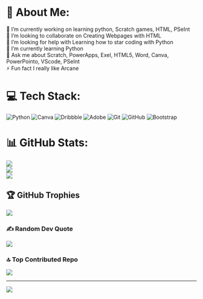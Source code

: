 # 💫 About Me:
🔭 I’m currently working on learning python, Scratch games, HTML, PSeInt  <br>👯 I’m looking to collaborate on Creating Webpages with HTML<br>🤝 I’m looking for help with Learning how to star coding with Python<br>🌱 I’m currently learning Python <br>💬 Ask me about Scratch, PowerApps, Exel, HTML5, Word, Canva, PowerPointo, VScode, PSeInt<br>⚡ Fun fact I really like Arcane 


# 💻 Tech Stack:
![Python](https://img.shields.io/badge/python-3670A0?style=for-the-badge&logo=python&logoColor=ffdd54) ![Canva](https://img.shields.io/badge/Canva-%2300C4CC.svg?style=for-the-badge&logo=Canva&logoColor=white) ![Dribbble](https://img.shields.io/badge/Dribbble-EA4C89?style=for-the-badge&logo=dribbble&logoColor=white) ![Adobe](https://img.shields.io/badge/adobe-%23FF0000.svg?style=for-the-badge&logo=adobe&logoColor=white) ![Git](https://img.shields.io/badge/git-%23F05033.svg?style=for-the-badge&logo=git&logoColor=white) ![GitHub](https://img.shields.io/badge/github-%23121011.svg?style=for-the-badge&logo=github&logoColor=white) ![Bootstrap](https://img.shields.io/badge/bootstrap-%238511FA.svg?style=for-the-badge&logo=bootstrap&logoColor=white)
# 📊 GitHub Stats:
![](https://github-readme-stats.vercel.app/api?username=AmhedBarrera&theme=nightowl&hide_border=false&include_all_commits=false&count_private=false)<br/>
![](https://github-readme-streak-stats.herokuapp.com/?user=AmhedBarrera&theme=nightowl&hide_border=false)<br/>
![](https://github-readme-stats.vercel.app/api/top-langs/?username=AmhedBarrera&theme=nightowl&hide_border=false&include_all_commits=false&count_private=false&layout=compact)

## 🏆 GitHub Trophies
![](https://github-profile-trophy.vercel.app/?username=AmhedBarrera&theme=synthwave&no-frame=false&no-bg=true&margin-w=4)

### ✍️ Random Dev Quote
![](https://quotes-github-readme.vercel.app/api?type=horizontal&theme=radical)

### 🔝 Top Contributed Repo
![](https://github-contributor-stats.vercel.app/api?username=AmhedBarrera&limit=5&theme=dark&combine_all_yearly_contributions=true)

---
[![](https://visitcount.itsvg.in/api?id=AmhedBarrera&icon=0&color=0)](https://visitcount.itsvg.in)

<!-- Proudly created with GPRM ( https://gprm.itsvg.in ) -->

